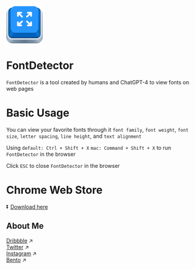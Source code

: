 
<img src="https://github.com/zanwei/FontDetector/blob/821cf3f4fa113457237f3bed1e62a5a97cc836aa/thumbnail.png" alt="" wdith="100" height="102">

# FontDetector

`FontDetector` is a tool created by humans and ChatGPT-4 to view fonts on web pages

# Basic Usage 

You can view your favorite fonts through it
`font family`, `font weight`, `font size`, `letter spacing`, `line height`, and `text alignment`

Using `default: Ctrl + Shift + X` `mac: Command + Shift + X` to run `FontDetector` in the browser
<br>  

Click `ESC` to close `FontDetector` in the browser

# Chrome Web Store

⏬ <a href="https://chrome.google.com/webstore/detail/fontdetector/jphgedmdokkhlllaibcbndaccmdcckfe">Download here</a>

## About Me

<a href="https://dribbble.com/Gis1on">Dribbble</a> ↗︎
<br>
<a href="https://twitter.com/zanweiguo">Twitter</a> ↗︎
<br>
<a href="https://www.instagram.com/zanwei.guo/)">Instagram</a> ↗︎
<br>
<a href="https://bento.me/zw">Bento</a> ↗︎
